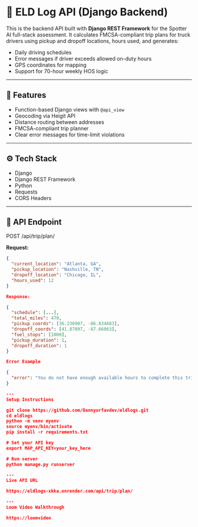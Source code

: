 # 🧠 ELD Log API (Django Backend)

This is the backend API built with **Django REST Framework** for the Spotter AI full-stack assessment. It calculates FMCSA-compliant trip plans for truck drivers using pickup and dropoff locations, hours used, and generates:

- Daily driving schedules
- Error messages if driver exceeds allowed on-duty hours
- GPS coordinates for mapping
- Support for 70-hour weekly HOS logic

---

## 🚀 Features

- Function-based Django views with `@api_view`
- Geocoding via Heigit API
- Distance routing between addresses
- FMCSA-compliant trip planner
- Clear error messages for time-limit violations

---

## ⚙️ Tech Stack

- Django
- Django REST Framework
- Python
- Requests
- CORS Headers

---

## 🧪 API Endpoint

POST /api/trip/plan/

**Request:**

```json
{
  "current_location": "Atlanta, GA",
  "pickup_location": "Nashville, TN",
  "dropoff_location": "Chicago, IL",
  "hours_used": 12
}

Response:

{
  "schedule": [...],
  "total_miles": 470,
  "pickup_coords": [36.236907, -86.834683],
  "dropoff_coords": [41.87897, -87.66063],
  "fuel_stops": [1000],
  "pickup_duration": 1,
  "dropoff_duration": 1
}

Error Example

{
  "error": "You do not have enough available hours to complete this trip. Please take a 34-hour reset or reduce trip distance."
}

---
Setup Instructions

git clone https://github.com/Dannyurfavdev/eldlogs.git
cd eldlogs
python -m venv myenv
source myenv/bin/activate
pip install -r requirements.txt

# Set your API key
export MAP_API_KEY=your_key_here

# Run server
python manage.py runserver

---
Live API URL

https://eldlogs-xkka.onrender.com/api/trip/plan/

---
Loom Video Walkthrough

https://loomvideo

